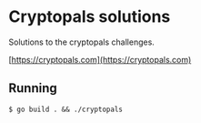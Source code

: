# Cryptopals solutions

Solutions to the cryptopals challenges.

[https://cryptopals.com](https://cryptopals.com)

## Running

```
$ go build . && ./cryptopals
```
